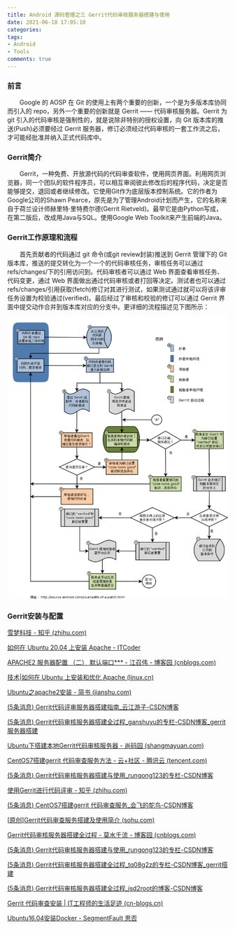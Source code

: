```yaml
---
title: Android 源码管理之三 Gerrit代码审核服务器搭建与使用
date: 2021-06-18 17:05:10
categories: 
tags:
- Android
- Tools
comments: true
---
```


### 前言

<p style="text-indent:2em">Google 的 AOSP 在 Git 的使用上有两个重要的创新，一个是为多版本库协同而引入的 repo，另外一个重要的创新就是 Gerrit —— 代码审核服务器。Gerrit 为 git 引入的代码审核是强制性的，就是说除非特别的授权设置，向 Git 版本库的推送(Push)必须要经过 Gerrit 服务器，修订必须经过代码审核的一套工作流之后，才可能经批准并纳入正式代码库中。</p>

### Gerrit简介

<p style="text-indent:2em">Gerrit，一种免费、开放源代码的代码审查软件，使用网页界面。利用网页浏览器，同一个团队的软件程序员，可以相互审阅彼此修改后的程序代码，决定是否能够提交，退回或者继续修改。它使用Git作为底层版本控制系统。它的作者为Google公司的Shawn Pearce，原先是为了管理Android计划而产生，它的名称来自于荷兰设计师赫里特·里特费尔德(Gerrit Rietveld)。最早它是由Python写成，在第二版后，改成用Java与SQL。使用Google Web Toolkit来产生前端的Java。</p>

### Gerrit工作原理和流程

<p style="text-indent:2em">首先贡献者的代码通过 git 命令(或git review封装)推送到 Gerrit 管理下的 Git 版本库，推送的提交转化为一个一个的代码审核任务，审核任务可以通过 refs/changes/下的引用访问到。代码审核者可以通过 Web 界面查看审核任务、代码变更，通过 Web 界面做出通过代码审核或者打回等决定。测试者也可以通过 refs/changes/引用获取(fetch)修订对其进行测试，如果测试通过就可以将该评审任务设置为校验通过(verified)。最后经过了审核和校验的修订可以通过 Gerrit 界面中提交动作合并到版本库对应的分支中。更详细的流程描述见下图所示： </p>

![这里写图片描述](Android-源码管理之三-Gerrit代码审核服务器搭建与使用/20151029180320488)

### Gerrit安装与配置

[雪梦科技 - 知乎 (zhihu.com)](https://www.zhihu.com/column/c_1019890899806896128)

[如何在 Ubuntu 20.04 上安装 Apache - ITCoder](https://www.itcoder.tech/posts/how-to-install-apache-on-ubuntu-20-04/)

[APACHE2 服务器配置 （二） 默认端口*** - 江召伟 - 博客园 (cnblogs.com)](https://www.cnblogs.com/jiangzhaowei/p/7911764.html)

[技术|如何在 Ubuntu 上安装和优化 Apache (linux.cn)](https://linux.cn/article-9679-1.html)

[Ubuntu之apache2安装 - 简书 (jianshu.com)](https://www.jianshu.com/p/adeff478493e)

[(5条消息) Gerrit代码评审服务器搭建指南_云江游子-CSDN博客](https://blog.csdn.net/omfalio1101/article/details/80038663)

[(5条消息) Gerrit代码审核服务器搭建全过程_ganshuyu的专栏-CSDN博客_gerrit服务器搭建](https://blog.csdn.net/ganshuyu/article/details/8978614)

[Ubuntu下搭建本地Gerrit代码审核服务器 - 尚码园 (shangmayuan.com)](https://www.shangmayuan.com/a/bf593bf309194dabad9251cd.html)

[CentOS7搭建gerrit 代码审查服务方法 - 云+社区 - 腾讯云 (tencent.com)](https://cloud.tencent.com/developer/article/1722078)

[(5条消息) Gerrit代码审核服务器搭建与使用_rungong123的专栏-CSDN博客](https://blog.csdn.net/rungong123/article/details/88420119)

[使用Gerrit进行代码评审 - 知乎 (zhihu.com)](https://zhuanlan.zhihu.com/p/32833929)

[(5条消息) CentOS7搭建gerrit 代码审查服务_会飞的鸵鸟-CSDN博客](https://blog.csdn.net/u013207966/article/details/79112740)

[[原创\]Gerrit代码审查服务搭建及使用简介 (sohu.com)](https://www.sohu.com/a/115723456_494937)

[Gerrit代码审核服务器搭建全过程 - 莫水千流 - 博客园 (cnblogs.com)](https://www.cnblogs.com/zhoug2020/p/6477421.html)

[(5条消息) Gerrit代码审核服务器搭建与使用_rungong123的专栏-CSDN博客](https://blog.csdn.net/rungong123/article/details/88420119)

[(5条消息) Gerrit代码审核服务器搭建全过程_tq08g2z的专栏-CSDN博客_gerrit搭建](https://blog.csdn.net/tq08g2z/article/details/78627653?depth_1-)

[(5条消息) Gerrit代码审核服务器搭建全过程_jsd2root的博客-CSDN博客](https://blog.csdn.net/jsd2honey/article/details/94434655)

[Gerrit 代码审查安装 | IT工程师的生活足迹 (cn-blogs.cn)](https://cn-blogs.cn/archives/7016.html)





[Ubuntu16.04安装Docker - SegmentFault 思否](https://segmentfault.com/a/1190000014066388)
